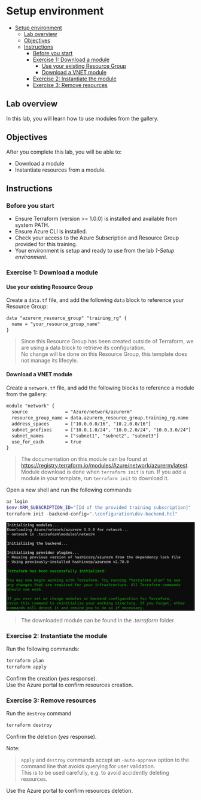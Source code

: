 # Setup environment

- [Setup environment](#setup-environment)
  - [Lab overview](#lab-overview)
  - [Objectives](#objectives)
  - [Instructions](#instructions)
    - [Before you start](#before-you-start)
    - [Exercise 1: Download a module](#exercise-1-download-a-module)
      - [Use your existing Resource Group](#use-your-existing-resource-group)
      - [Download a VNET module](#download-a-vnet-module)
    - [Exercise 2: Instantiate the module](#exercise-2-instantiate-the-module)
    - [Exercise 3: Remove resources](#exercise-3-remove-resources)

## Lab overview

In this lab, you will learn how to use modules from the gallery.

## Objectives

After you complete this lab, you will be able to:

-   Download a module
-   Instantiate resources from a module.

## Instructions

### Before you start

- Ensure Terraform (version >= 1.0.0) is installed and available from system PATH.
- Ensure Azure CLI is installed.
- Check your access to the Azure Subscription and Resource Group provided for this training.
- Your environment is setup and ready to use from the lab *1-Setup environment*.

### Exercise 1: Download a module

#### Use your existing Resource Group

Create a `data.tf` file, and add the following `data` block to reference your Resource Group:

```hcl
data "azurerm_resource_group" "training_rg" {
  name = "your_resource_group_name"
}
```

> Since this Resource Group has been created outside of Terraform, we are using a data block to retrieve its configuration.  
> No change will be done on this Resource Group, this template does not manage its lifecyle.  

#### Download a VNET module

Create a `network.tf` file, and add the following blocks to reference a module from the gallery:

```hcl
module "network" {
  source              = "Azure/network/azurerm"
  resource_group_name = data.azurerm_resource_group.training_rg.name
  address_spaces      = ["10.0.0.0/16", "10.2.0.0/16"]
  subnet_prefixes     = ["10.0.1.0/24", "10.0.2.0/24", "10.0.3.0/24"]
  subnet_names        = ["subnet1", "subnet2", "subnet3"]
  use_for_each        = true
}
```

> The documentation on this module can be found at https://registry.terraform.io/modules/Azure/network/azurerm/latest.  
> Module download is done when `terraform init` is run. If you add a module in your template, run `terraform init` to download it.

Open a new shell and run the following commands:

```powershell
az login
$env:ARM_SUBSCRIPTION_ID="[Id of the provided training subscription]"
terraform init -backend-config=".\configuration\dev-backend.hcl"
```

![module_download](../assets/module_download.PNG)

> The downloaded module can be found in the *.terraform* folder.

### Exercise 2: Instantiate the module

Run the following commands:

```powershell
terraform plan
terraform apply
```

Confirm the creation (*yes* response).  
Use the Azure portal to confirm resources creation. 

### Exercise 3: Remove resources

Run the `destroy` command

```powershell
terraform destroy
```

Confirm the deletion (*yes* response).

Note:
> `apply` and `destroy` commands accept an `-auto-approve` option to the command line that avoids querying for user validation.  
> This is to be used carefully, e.g. to avoid accidently deleting resources.

Use the Azure portal to confirm resources deletion.

